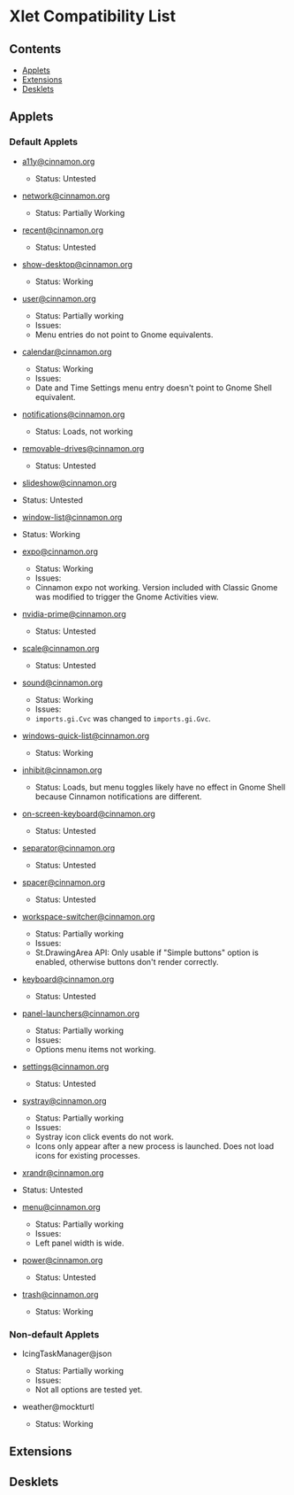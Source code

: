 # Xlet Compatibility List

## Contents
- [Applets](#applets)
- [Extensions](#extensions)
- [Desklets](#desklets)

## Applets

### Default Applets

* a11y@cinnamon.org
  *  Status: Untested

* network@cinnamon.org
  *  Status: Partially Working

* recent@cinnamon.org
  *  Status: Untested

* show-desktop@cinnamon.org
  *  Status: Working

* user@cinnamon.org
  *  Status: Partially working
  *  Issues:
    *  Menu entries do not point to Gnome equivalents.

* calendar@cinnamon.org
  *  Status: Working
  *  Issues:
    *  Date and Time Settings menu entry doesn't point to Gnome Shell equivalent.

* notifications@cinnamon.org
  *  Status: Loads, not working

* removable-drives@cinnamon.org
  *  Status: Untested

* slideshow@cinnamon.org
*  Status: Untested

* window-list@cinnamon.org
*  Status: Working

* expo@cinnamon.org
  *  Status: Working
  *  Issues:
    *  Cinnamon expo not working. Version included with Classic Gnome was modified to trigger the Gnome Activities view.

* nvidia-prime@cinnamon.org
  *  Status: Untested

* scale@cinnamon.org
  *  Status: Untested

* sound@cinnamon.org
  *  Status: Working
    *  Issues:
    *  ```imports.gi.Cvc``` was changed to ```imports.gi.Gvc```.

* windows-quick-list@cinnamon.org
  *  Status: Working

* inhibit@cinnamon.org
  *  Status: Loads, but menu toggles likely have no effect in Gnome Shell because Cinnamon notifications are different.

* on-screen-keyboard@cinnamon.org
  *  Status: Untested

* separator@cinnamon.org
  *  Status: Untested

* spacer@cinnamon.org
  *  Status: Untested

* workspace-switcher@cinnamon.org
  *  Status: Partially working
  *  Issues:
    *  St.DrawingArea API: Only usable if "Simple buttons" option is enabled, otherwise buttons don't render correctly.

* keyboard@cinnamon.org
  *  Status: Untested

* panel-launchers@cinnamon.org
  *  Status: Partially working
  *  Issues:
    *  Options menu items not working.

* settings@cinnamon.org
  *  Status: Untested

* systray@cinnamon.org
  *  Status: Partially working
  *  Issues:
    *  Systray icon click events do not work.
    *  Icons only appear after a new process is launched. Does not load icons for existing processes.

* xrandr@cinnamon.org
*  Status: Untested

* menu@cinnamon.org
  *  Status: Partially working
  *  Issues:
    *  Left panel width is wide.

* power@cinnamon.org
  *  Status: Untested

* trash@cinnamon.org
  *  Status: Working

### Non-default Applets

* IcingTaskManager@json
  *  Status: Partially working
  *  Issues: 
    *  Not all options are tested yet.

* weather@mockturtl
  *  Status: Working

## Extensions

## Desklets